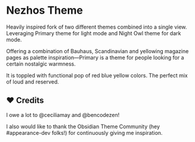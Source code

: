 # Nezhos Theme

Heavily inspired fork of two different themes combined into a single view. Leveraging Primary theme for light mode and Night Owl theme for dark mode.

Offering a combination of Bauhaus, Scandinavian and yellowing magazine pages as palette inspiration—Primary is a theme for people looking for a certain nostalgic warmness.

It is toppled with functional pop of red blue yellow colors. The perfect mix of loud and reserved.

## ❤️ Credits
I owe a lot to @ceciliamay and @bencodezen!

I also would like to thank the Obsidian Theme Community (hey #appearance-dev folks!) for continuously giving me inspiration.